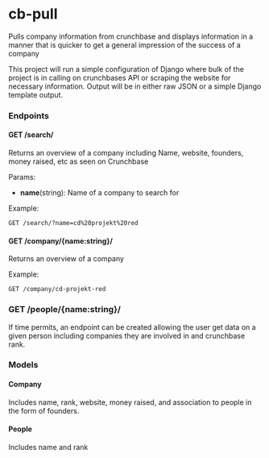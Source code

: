 # cb-pull
Pulls company information from crunchbase and displays information in a manner that is quicker to get a general impression of the success of a company

This project will run a simple configuration of Django where bulk of the project is in calling on crunchbases API or scraping the website for necessary information. Output will be in either raw JSON or a simple Django template output.

### Endpoints

#### GET /search/

Returns an overview of a company including Name, website, founders, money raised, etc as seen on Crunchbase

Params:

 - **name**(string): Name of a company to search for

 Example:
 ```
 GET /search/?name=cd%20projekt%20red
 ```

#### GET /company/{name:string}/

Returns an overview of a company

Example:
```
GET /company/cd-projekt-red
```

### GET /people/{name:string}/

If time permits, an endpoint can be created allowing the user get data on a given person including companies they are involved in and crunchbase rank.


### Models

#### Company

Includes name, rank, website, money raised, and association to people in the form of founders.

#### People

Includes name and rank
